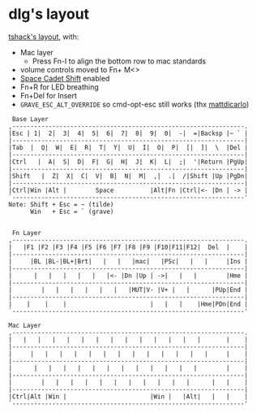 # dlg's layout

[tshack's layout](https://github.com/qmk/qmk_firmware/tree/master/keyboards/tada68/keymaps/tshack), with:
 + Mac layer
   + Press Fn-I to align the bottom row to mac standards
 + volume controls moved to Fn+ M<>
 + [Space Cadet Shift](https://docs.qmk.fm/#/feature_space_cadet_shift) enabled
 + Fn+R for LED breathing
 + Fn+Del for Insert
 + `GRAVE_ESC_ALT_OVERRIDE` so cmd-opt-esc still works (thx [mattdicarlo](https://github.com/qmk/qmk_firmware/tree/master/keyboards/tada68/keymaps/mattdicarlo))

```
 Base Layer
,----------------------------------------------------------------.
|Esc | 1|  2|  3|  4|  5|  6|  7|  8|  9|  0|  -|  =|Backsp |~ ` |
|----------------------------------------------------------------|
|Tab  |  Q|  W|  E|  R|  T|  Y|  U|  I|  O|  P|  [|  ]|  \  |Del |
|----------------------------------------------------------------|
|Ctrl   |  A|  S|  D|  F|  G|  H|  J|  K|  L|  ;|  '|Return |PgUp|
|----------------------------------------------------------------|
|Shift   |  Z|  X|  C|  V|  B|  N|  M|  ,|  .|  /|Shift |Up |PgDn|
|----------------------------------------------------------------|
|Ctrl|Win |Alt |        Space          |Alt|Fn |Ctrl|<- |Dn | -> |
`----------------------------------------------------------------'
Note: Shift + Esc = ~ (tilde)
      Win   + Esc = ` (grave)


 Fn Layer
,----------------------------------------------------------------.
|   |F1 |F2 |F3 |F4 |F5 |F6 |F7 |F8 |F9 |F10|F11|F12|  Del  |    |
|----------------------------------------------------------------|
|     |BL |BL-|BL+|Brt|   |   |   |mac|   |PSc|   |   |     |Ins |
|----------------------------------------------------------------|
|      |   |   |   |   |   |<- |Dn |Up | ->|   |   |        |Hme |
|----------------------------------------------------------------|
|        |   |   |   |   |   |   |MUT|V- |V+ |   |      |PUp|End |
|----------------------------------------------------------------|
|    |    |    |                       |   |   |    |Hme|PDn|End |
`----------------------------------------------------------------'

Mac Layer
,----------------------------------------------------------------.
|   |   |   |   |   |   |   |   |   |   |   |   |   |       |    |
|----------------------------------------------------------------|
|     |   |   |   |   |   |   |   |   |   |   |   |   |     |    |
|----------------------------------------------------------------|
|      |   |   |   |   |   |   |   |   |   |   |   |        |    |
|----------------------------------------------------------------|
|        |   |   |   |   |   |   |   |   |   |   |      |   |    |
|----------------------------------------------------------------|
|Ctrl|Alt |Win |                       |Win |   |Alt|   |   |    |
`----------------------------------------------------------------'
```
